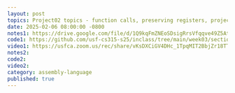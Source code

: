 ```yaml
---
layout: post
topics: Project02 topics - function calls, preserving registers, project-like demo
date: 2025-02-06 08:00:00 -0800
notes1: https://drive.google.com/file/d/1Q9kqFmZNEoSDsigRrsVfqqve49Z5AtRz/view?usp=sharing
code1: https://github.com/usf-cs315-s25/inclass/tree/main/week03/section01/countc
video1: https://usfca.zoom.us/rec/share/vKsDXCiGV4DHc_1TpqMIT2BbjZr18TT1Cx3Fdjzx__LcH4fdKwwvT6EEKEdBRtj5.eMFe5cQSIBoD0Q-0
notes2: 
code2: 
video2: 
category: assembly-language
published: true
---
```

